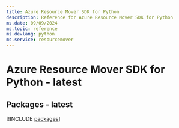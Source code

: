 ```yaml
---
title: Azure Resource Mover SDK for Python
description: Reference for Azure Resource Mover SDK for Python
ms.date: 09/09/2024
ms.topic: reference
ms.devlang: python
ms.service: resourcemover
---
```

# Azure Resource Mover SDK for Python - latest
## Packages - latest
[!INCLUDE [packages](resource-mover-index.md)]